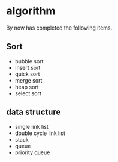 # algorithm

By now has completed the following items.

## Sort
* bubble sort
* insert sort
* quick sort
* merge sort
* heap sort
* select sort

## data structure
* single link list
* double cycle link list
* stack
* queue
* priority queue
